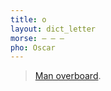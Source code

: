 ```yaml
---
title: o
layout: dict_letter
morse: ‒ ‒ ‒
pho: Oscar
---
```

> [Man overboard](/dict/man-over-board.html).